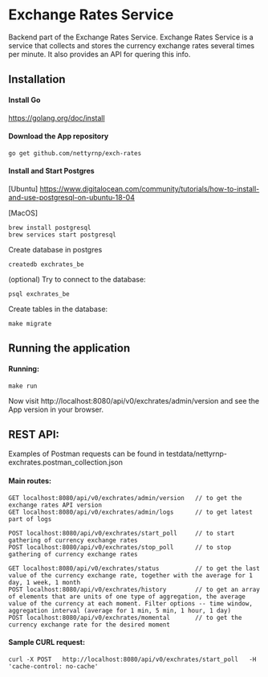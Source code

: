 Exchange Rates Service
========================
Backend part of the Exchange Rates Service.
Exchange Rates Service is a service that collects and stores the currency exchange rates several times per minute. It also provides an API for quering this info.

## Installation

#### Install Go
https://golang.org/doc/install

#### Download the App repository
```
go get github.com/nettyrnp/exch-rates
```

#### Install and Start Postgres
[Ubuntu]
https://www.digitalocean.com/community/tutorials/how-to-install-and-use-postgresql-on-ubuntu-18-04

[MacOS]
```
brew install postgresql
brew services start postgresql
```

Create database in postgres
```
createdb exchrates_be
```

(optional) Try to connect to the database:
```
psql exchrates_be
```

Create tables in the database:
```
make migrate
```

## Running the application
#### Running:
```
make run
```
Now visit http://localhost:8080/api/v0/exchrates/admin/version and see the App version in your browser. 


## REST API:
Examples of Postman requests can be found in testdata/nettyrnp-exchrates.postman_collection.json

#### Main routes:
    GET localhost:8080/api/v0/exchrates/admin/version   // to get the exchange rates API version
    GET localhost:8080/api/v0/exchrates/admin/logs      // to get latest part of logs
    
    POST localhost:8080/api/v0/exchrates/start_poll     // to start gathering of currency exchange rates
    POST localhost:8080/api/v0/exchrates/stop_poll      // to stop gathering of currency exchange rates
    
    GET localhost:8080/api/v0/exchrates/status          // to get the last value of the currency exchange rate, together with the average for 1 day, 1 week, 1 month
    POST localhost:8080/api/v0/exchrates/history        // to get an array of elements that are units of one type of aggregation, the average value of the currency at each moment. Filter options -- time window, aggregation interval (average for 1 min, 5 min, 1 hour, 1 day)
    POST localhost:8080/api/v0/exchrates/momental       // to get the currency exchange rate for the desired moment


#### Sample CURL request:
```
curl -X POST   http://localhost:8080/api/v0/exchrates/start_poll   -H 'cache-control: no-cache'
```
